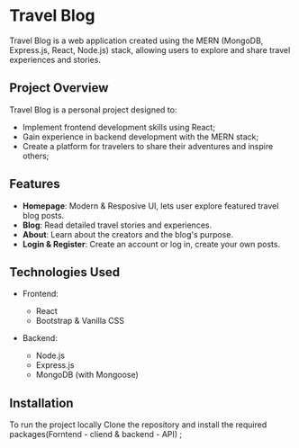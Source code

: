 # Travel Blog

Travel Blog is a web application created using the MERN (MongoDB, Express.js, React, Node.js) stack, allowing users to explore and share travel experiences and stories.

## Project Overview

Travel Blog is a personal project designed to:
- Implement frontend development skills using React;
- Gain experience in backend development with the MERN stack;
- Create a platform for travelers to share their adventures and inspire others;

<!--
## Demo

- [Live Demo](#) 
- [Screenshots](#) 
-->

## Features

- **Homepage**: Modern & Resposive UI, lets user explore featured travel blog posts.
- **Blog**: Read detailed travel stories and experiences.
- **About**: Learn about the creators and the blog's purpose.
- **Login & Register**: Create an account or log in, create your own posts. 

## Technologies Used

- Frontend:
  - React
  - Bootstrap & Vanilla CSS 

- Backend:
  - Node.js
  - Express.js
  - MongoDB (with Mongoose)

## Installation

To run the project locally  Clone the repository and install the required packages(Forntend - cliend & backend - API) ; 
